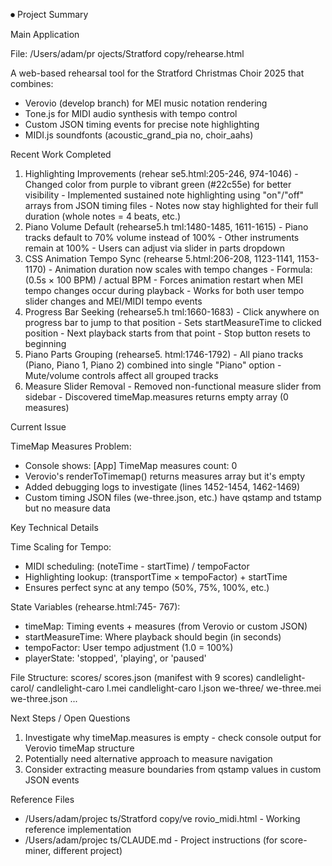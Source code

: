 
⏺ Project Summary

  Main Application

  File: /Users/adam/pr
  ojects/Stratford
  copy/rehearse.html

  A web-based
  rehearsal tool for
  the Stratford
  Christmas Choir 2025
   that combines:
  - Verovio (develop
  branch) for MEI
  music notation
  rendering
  - Tone.js for MIDI
  audio synthesis with
   tempo control
  - Custom JSON timing
   events for precise
  note highlighting
  - MIDI.js soundfonts
   (acoustic_grand_pia
  no, choir_aahs)

  Recent Work 
  Completed

  1. Highlighting 
  Improvements (rehear
  se5.html:205-246,
  974-1046)
    - Changed color
  from purple to
  vibrant green
  (#22c55e) for better
   visibility
    - Implemented
  sustained note
  highlighting using
  "on"/"off" arrays
  from JSON timing
  files
    - Notes now stay
  highlighted for
  their full duration
  (whole notes = 4
  beats, etc.)
  2. Piano Volume 
  Default (rehearse5.h
  tml:1480-1485,
  1611-1615)
    - Piano tracks
  default to 70%
  volume instead of
  100%
    - Other
  instruments remain
  at 100%
    - Users can adjust
   via slider in parts
   dropdown
  3. CSS Animation 
  Tempo Sync (rehearse
  5.html:206-208,
  1123-1141,
  1153-1170)
    - Animation
  duration now scales
  with tempo changes
    - Formula: (0.5s ×
   100 BPM) / actual
  BPM
    - Forces animation
   restart when MEI
  tempo changes occur
  during playback
    - Works for both
  user tempo slider
  changes and MEI/MIDI
   tempo events
  4. Progress Bar 
  Seeking (rehearse5.h
  tml:1660-1683)
    - Click anywhere
  on progress bar to
  jump to that
  position
    - Sets
  startMeasureTime to
  clicked position
    - Next playback
  starts from that
  point
    - Stop button
  resets to beginning
  5. Piano Parts 
  Grouping (rehearse5.
  html:1746-1792)
    - All piano tracks
   (Piano, Piano 1,
  Piano 2) combined
  into single "Piano"
  option
    - Mute/volume
  controls affect all
  grouped tracks
  6. Measure Slider 
  Removal
    - Removed
  non-functional
  measure slider from
  sidebar
    - Discovered
  timeMap.measures
  returns empty array
  (0 measures)

  Current Issue

  TimeMap Measures 
  Problem:
  - Console shows:
  [App] TimeMap 
  measures count: 0
  - Verovio's
  renderToTimemap()
  returns measures
  array but it's empty
  - Added debugging
  logs to investigate
  (lines 1452-1454,
  1462-1469)
  - Custom timing JSON
   files
  (we-three.json,
  etc.) have qstamp
  and tstamp but no
  measure data

  Key Technical 
  Details

  Time Scaling for 
  Tempo:
  - MIDI scheduling:
  (noteTime - 
  startTime) /
  tempoFactor
  - Highlighting
  lookup:
  (transportTime × 
  tempoFactor) +
  startTime
  - Ensures perfect
  sync at any tempo
  (50%, 75%, 100%,
  etc.)

  State Variables
  (rehearse.html:745-
  767):
  - timeMap: Timing
  events + measures
  (from Verovio or
  custom JSON)
  - startMeasureTime:
  Where playback
  should begin (in
  seconds)
  - tempoFactor: User
  tempo adjustment
  (1.0 = 100%)
  - playerState:
  'stopped',
  'playing', or
  'paused'

  File Structure:
  scores/
    scores.json
  (manifest with 9
  scores)
    candlelight-carol/
      candlelight-caro
  l.mei
      candlelight-caro
  l.json
    we-three/
      we-three.mei
      we-three.json
    ...

  Next Steps / Open 
  Questions

  1. Investigate why
  timeMap.measures is
  empty - check
  console output for
  Verovio timeMap
  structure
  2. Potentially need
  alternative approach
   to measure
  navigation
  3. Consider
  extracting measure
  boundaries from
  qstamp values in
  custom JSON events

  Reference Files

  - /Users/adam/projec
  ts/Stratford copy/ve
  rovio_midi.html -
  Working reference
  implementation
  - /Users/adam/projec
  ts/CLAUDE.md -
  Project instructions
   (for score-miner,
  different project)
